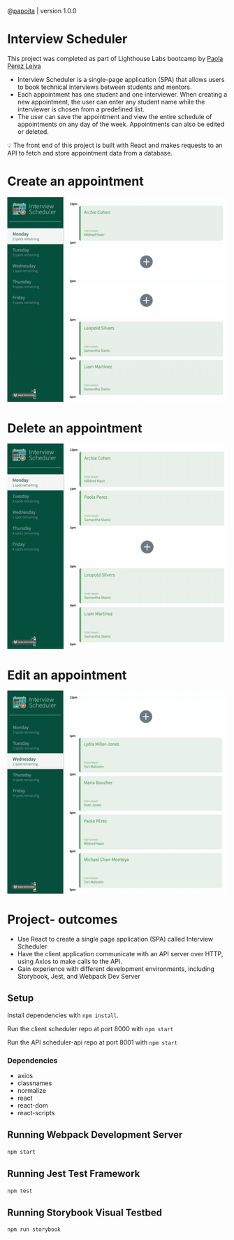 @[papoita](https://github.com/papoita) | version 1.0.0

# Interview Scheduler

This project was completed as part of Lighthouse Labs bootcamp by [Paola Perez Leiva](https://www.linkedin.com/in/perezleivapaola/)

* Interview Scheduler is a single-page application (SPA) that allows users to book technical interviews between students and mentors.
 * Each appointment has one student and one interviewer. When creating a new appointment, the user can enter any student name while the interviewer is chosen from a predefined list.
  * The user can save the appointment and view the entire schedule of appointments on any day of the week. Appointments can also be edited or deleted. 
  
 💡 The front end of this project is built with React and makes requests to an API to fetch and store appointment data from a database.

# Create an appointment
!["Create Appointment"](/docs/create_appointment.gif)

# Delete an appointment
!["Delete Appointment"](/docs/delete_appointment.gif)

# Edit an appointment
!["Edit Appointment"](/docs/edit_appointment.gif)

 # Project- outcomes
 * Use React to create a single page application (SPA) called Interview Scheduler
* Have the client application communicate with an API server over HTTP, using Axios to make calls to the API.
* Gain experience with different development environments, including Storybook, Jest, and Webpack Dev Server
## Setup

Install dependencies with `npm install`.

Run the client scheduler repo at port 8000 with `npm start`

Run the API scheduler-api repo at port 8001 with `npm start`


### Dependencies
* axios
* classnames
* normalize
* react
* react-dom
* react-scripts


## Running Webpack Development Server

```sh
npm start
```

## Running Jest Test Framework

```sh
npm test
```

## Running Storybook Visual Testbed

```sh
npm run storybook
```
